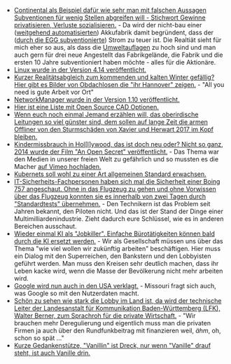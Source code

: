* [Continental als Beispiel dafür wie sehr man mit falschen Aussagen Subventionen für wenig Stellen abgreifen will - Stichwort Gewinne privatisieren, Verluste sozialisieren.](https://www.golem.de/news/deutschland-zu-teuer-continental-wuerde-akkus-nicht-in-deutschland-bauen-1711-131106.html) - Da wird der nicht-bau einer ([weitgehend automatisierten](https://forum.golem.de/kommentare/automobil/e-autos-continental-wuerde-akkus-nicht-in-deutschland-bauen/strom-zu-teuer/113609,4948168,4948168,read.html#msg-4948168)) Akkufabrik damit begründent, dass der ([durch die EGG subventionierte](https://forum.golem.de/kommentare/automobil/e-autos-continental-wuerde-akkus-nicht-in-deutschland-bauen/strom-zu-teuer/113609,4948168,4948168,read.html#msg-4948168)) Strom zu teuer ist. Die Realtiät sieht für mich eher so aus, als dass die [Umweltauflagen](https://forum.golem.de/kommentare/automobil/e-autos-continental-wuerde-akkus-nicht-in-deutschland-bauen/akkumulatorenherstellung-und-deutschland/113609,4948185,4948185,read.html#msg-4948185) zu hoch sind und man auch gern für drei neue Angestellt das Fabrikgelände, die Fabrik und die ersten 10 Jahre subventioniert haben möchte - alles für die Aktionäre.
* [Linux wurde in der Version 4.14 veröffentlicht.](https://www.pro-linux.de/news/1/25326/linux-kernel-414-freigegeben.html)
* [Kurzer Realitätsabgleich zum kommenden und kalten Winter gefällig? Hier gibt es Bilder von Obdachlosen die "ihr Hannover" zeigen.](https://www.heise.de/foto/meldung/Perspektivwechsel-Wohnungslose-fotografieren-ihre-Stadt-3888428.html) - "All you need is gute Arbeit vor Ort"
* [NetworkManager wurde in der Version 1.10 veröffentlicht.](https://www.pro-linux.de/news/1/25328/networkmanager-110-erschienen.html)
* [Hier ist eine Liste mit Open Source CAD Optionen.](https://opensource.com/alternatives/autocad)
* [Wenn euch noch einmal Jemand erzählen will, das oberirdische Leitungen so viel günster sind, dem sollen auf lange Zeit die armen Offliner von den Sturmschäden von Xavier und Herwart 2017 im Kopf bleiben.](https://www.golem.de/news/xavier-und-herwart-harte-geduldsprobe-fuer-telekom-kunden-nach-sturmschaeden-1711-131123.html)
* [Kindermissbrauch in Hol[l]ywood, das ist doch neu oder? Nicht so ganz, 2014 wurde der Film "An Open Secret" veröffentlicht.](https://en.wikipedia.org/wiki/An_Open_Secret) - Das Thema war den Medien in unserer freien Welt zu gefährlich und so mussten es die Macher [auf Vimeo hochladen.](https://vimeo.com/142444429)
* [Kubernets soll wohl zu einer Art allgemeinen Standard erwachsen.](https://www.golem.de/news/cloud-native-computing-foundation-kubernetes-soll-interoperabler-werden-1711-131119.html)
* [IT-Sicherheits-Fachpersonen haben sich mal die Sicherheit einer Boing 757 angeschaut. Ohne in das Flugzeug zu gehen und ohne Vorwissen über das Flugzeug konnten sie es innerhalb von zwei Tagen durch "Standardtests" übernehmen.](https://blog.fefe.de/?ts=a4f4833b) - Den Technikern ist das Problem seit Jahren bekannt, den Piloten nicht. Und das ist der Stand der Dinge einer Multimilliardenindustrie. Zieht dadurch eure Schlüssel, wie es in anderen Bereichen ausschaut.
* [Wieder einmal KI als "Jobkiller". Einfache Bürotätigkeiten können bald durch die KI ersetzt werden.](https://www.heise.de/newsticker/meldung/Chinesischer-Tech-Investor-Lee-warnt-vor-baldigem-Verlust-von-Buero-Arbeitsplaetzen-3887385.html) - Wir als Gesellschaft müssen uns über das Thema "wie viel wollen wir zukünftig arbeiten" beschäftigen. Hier muss ein Dialog mit den Superreichen, den Bankstern und den Lobbyisten geführt werden. Man muss den Kreisen sehr deutlich machen, dass ihr Leben kacke wird, wenn die Masse der Bevölkerung nicht mehr arbeiten wird.
* [Google wird nun auch in den USA verklagt.](https://www.heise.de/newsticker/meldung/Missouris-Justiz-ermittelt-gegen-Google-3889489.html) - Missouri fragt sich auch, was Google so mit den Nutzerdaten macht.
* [Schön zu sehen wie stark die Lobby im Land ist, da wird der technische Leiter der Landesanstalt für Kommunikation Baden-Württemberg (LFK), Walter Berner, zum Sprachroh für die private Wirtschaft.](https://www.golem.de/news/lfk-5g-macht-personalisiertes-radio-moeglich-1711-131136.html) - "Wir brauchen mehr Deregulierung und eigentlich muss man die privaten Firmen ja auch über den Rundfunkbeitrag mit finanzieren weil, *ähm*, oh, schon so spät ..."
* [Kurze Gedankenstütze, "Vanillin" ist Dreck, nur wenn "Vanille" drauf steht, ist auch Vanille drin.](https://netzfrauen.org/2017/11/14/plaetzchen/)
